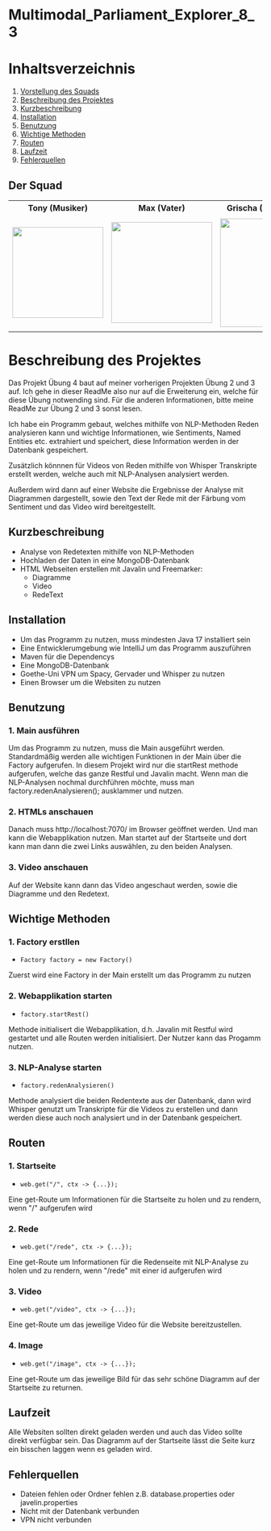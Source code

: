 # Multimodal_Parliament_Explorer_8_3

# Inhaltsverzeichnis
1. [Vorstellung des Squads](#der-squad)
2. [Beschreibung des Projektes](#beschreibung-des-projektes)
3. [Kurzbeschreibung](#kurzbeschreibung)
4. [Installation](#installation)
5. [Benutzung](#benutzung)
6. [Wichtige Methoden](#wichtige-methoden)
7. [Routen](#routen)
8. [Laufzeit](#laufzeit)
9. [Fehlerquellen](#fehlerquellen)


## Der Squad

<table style="border-collapse: collapse; border: none;">
  <tr>
    <th style="border: none;">Tony (Musiker)</th>
    <th style="border: none;">Max (Vater)</th>
    <th style="border: none;">Grischa (Lowperformer)</th>
    <th style="border: none;">Ben (Baller)</th>
  </tr>
  <tr>
    <td style="border: none;"><img src="anton1.png" width="180"></td>
    <td style="border: none;"><img src="max1.png" width="200"></td>
    <td style="border: none;"><img src="grischa.png" width="215"></td>
    <td style="border: none;"><img src="Ben1.png" width="225"></td>
  </tr>
</table>




# Beschreibung des Projektes

Das Projekt Übung 4 baut auf meiner vorherigen Projekten Übung 2 und 3 auf. Ich gehe in dieser ReadMe also nur auf die Erweiterung ein,
welche für diese Übung notwending sind. Für die anderen Informationen, bitte meine ReadMe zur Übung 2 und 3 sonst lesen.

Ich habe ein Programm gebaut, welches mithilfe von NLP-Methoden Reden analysieren kann und wichtige Informationen, wie Sentiments, Named Entities etc.
extrahiert und speichert, diese Information werden in der Datenbank gespeichert.

Zusätzlich könnnen für Videos von Reden mithilfe von Whisper Transkripte erstellt werden, welche auch mit NLP-Analysen analysiert werden.

Außerdem wird dann auf einer Website die Ergebnisse der Analyse mit Diagrammen dargestellt, sowie den Text der Rede mit der Färbung vom Sentiment
und das Video wird bereitgestellt.


## Kurzbeschreibung
- Analyse von Redetexten mithilfe von NLP-Methoden
- Hochladen der Daten in eine MongoDB-Datenbank
- HTML Webseiten erstellen mit Javalin und Freemarker:
    - Diagramme
    - Video
    - RedeText

## Installation

- Um das Programm zu nutzen, muss mindesten Java 17 installiert sein
- Eine Entwicklerumgebung wie IntelliJ um das Programm auszuführen
- Maven für die Dependencys
- Eine MongoDB-Datenbank
- Goethe-Uni VPN um Spacy, Gervader und Whisper zu nutzen
- Einen Browser um die Websiten zu nutzen

## Benutzung


### 1. Main ausführen

Um das Programm zu nutzen, muss die Main ausgeführt werden. Standardmäßig werden alle wichtigen Funktionen in der Main über die Factory aufgerufen.
In diesem Projekt wird nur die startRest methode aufgerufen, welche das ganze Restful und Javalin macht.
Wenn man die NLP-Analysen nochmal durchführen möchte, muss man factory.redenAnalysieren(); ausklammer und nutzen.

### 2. HTMLs anschauen
Danach muss http://localhost:7070/ im Browser geöffnet werden. Und man kann die Webapplikation nutzen.
Man startet auf der Startseite und dort kann man dann die zwei Links auswählen, zu den beiden Analysen.

### 3. Video anschauen
Auf der Website kann dann das Video angeschaut werden, sowie die Diagramme und den Redetext.

## Wichtige Methoden

### 1. Factory erstllen
- `Factory factory = new Factory()`

Zuerst wird eine Factory in der Main erstellt um das Programm zu nutzen


### 2. Webapplikation starten

- `factory.startRest()`

Methode initialisert die Webapplikation, d.h. Javalin mit Restful wird gestartet und alle Routen werden initialisiert.
Der Nutzer kann das Progamm nutzen.

### 3. NLP-Analyse starten

- `factory.redenAnalysieren()`

Methode analysiert die beiden Redentexte aus der Datenbank, dann wird Whisper genutzt um Transkripte für die Videos zu erstellen
und dann werden diese auch noch analysiert und in der Datenbank gespeichert.

## Routen

### 1. Startseite
- `web.get("/", ctx -> {...});`

Eine get-Route um Informationen für die Startseite zu holen und zu rendern, wenn "/" aufgerufen wird

### 2. Rede
- `web.get("/rede", ctx -> {...});`

Eine get-Route um Informationen für die Redenseite mit NLP-Analyse zu holen und zu rendern, wenn "/rede" mit einer id aufgerufen wird

### 3. Video
- `web.get("/video", ctx -> {...});`

Eine get-Route um das jeweilige Video für die Website bereitzustellen.

### 4. Image
- `web.get("/image", ctx -> {...});`

Eine get-Route um das jeweilige Bild für das sehr schöne Diagramm auf der Startseite zu returnen.

## Laufzeit

Alle Websiten sollten direkt geladen werden und auch das Video sollte direkt verfügbar sein.
Das Diagramm auf der Startseite lässt die Seite kurz ein bisschen laggen wenn es geladen wird.


## Fehlerquellen

- Dateien fehlen oder Ordner fehlen z.B. database.properties oder javelin.properties
- Nicht mit der Datenbank verbunden
- VPN nicht verbunden


